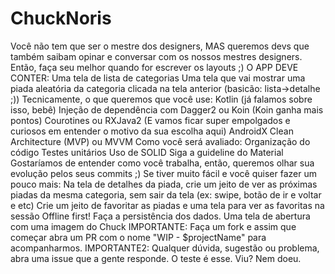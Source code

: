 # ChuckNoris
Você não tem que ser o mestre dos designers, MAS queremos devs que também saibam opinar e conversar com os nossos mestres designers. Então, faça seu melhor quando for escrever os layouts ;)  O APP DEVE CONTER: Uma tela de lista de categorias Uma tela que vai mostrar uma piada aleatória da categoria clicada na tela anterior (basicão: lista->detalhe ;)) Tecnicamente, o que queremos que você use: Kotlin (já falamos sobre isso, bebê) Injeção de dependência com Dagger2 ou Koin (Koin ganha mais pontos) Courotines ou RXJava2 (E vamos ficar super empolgados e curiosos em entender o motivo da sua escolha aqui) AndroidX Clean Architecture (MVP) ou MVVM Como você será avaliado: Organização do código Testes unitários Uso de SOLID Siga a guideline do Material Gostaríamos de entender como você trabalha, então, queremos olhar sua evolução pelos seus commits ;) Se tiver muito fácil e você quiser fazer um pouco mais: Na tela de detalhes da piada, crie um jeito de ver as próximas piadas da mesma categoria, sem sair da tela (ex: swipe, botão de ir e voltar e etc) Crie um jeito de favoritar as piadas e uma tela para ver as favoritas na sessão Offline first! Faça a persistência dos dados. Uma tela de abertura com uma imagem do Chuck  IMPORTANTE: Faça um fork e assim que começar abra um PR com o nome "WIP - $projectName" para acompanharmos. IMPORTANTE2: Qualquer dúvida, sugestão ou problema, abra uma issue que a gente responde.  O teste é esse. Viu? Nem doeu.
